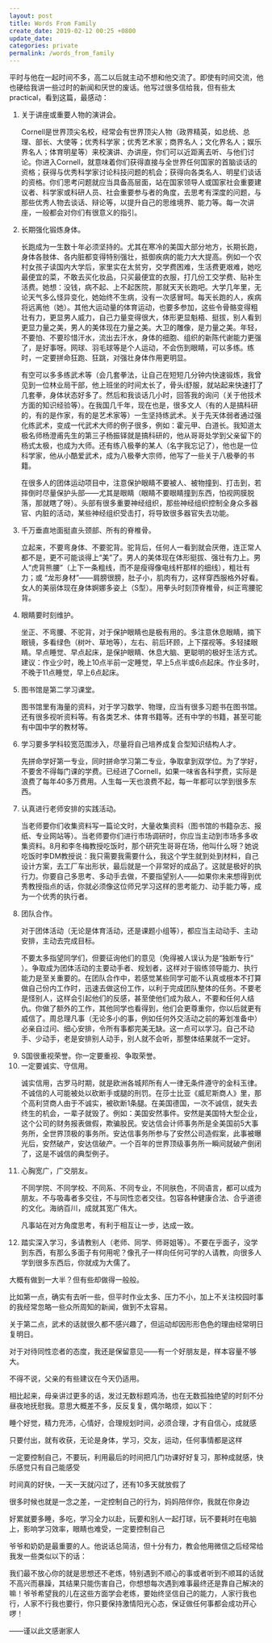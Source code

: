 ```yaml
---
layout: post
title: Words From Family
create_date: 2019-02-12 00:25 +0800
update_date: 
categories: private
permalink: /words_from_family
---
```

平时与他在一起时间不多，高二以后就主动不想和他交流了。即使有时间交流，他也硬给我讲一些过时的新闻和厌世的废话。他写过很多信给我，但有些太practical，看到这篇，最感动：

<div class="quote">
<ol type="1">

<li>关于讲座或重要人物的演讲会。
<p>
Cornell是世界顶尖名校，经常会有世界顶尖人物（政界精英，如总统、总理、部长、大使等；优秀科学家；优秀艺术家；商界名人；文化界名人；娱乐界名人；体育明星等）来校演讲、办讲座，你们可以近距离去听、与他们讨论。你进入Cornell，就意味着你们获得直接与全世界任何国家的首脑谈话的资格；获得与优秀科学家讨论科技问题的机会；获得向各类名人、明星们谈话的资格。你们思考问题就应当具备高层面，站在国家领导人或国家社会重要建议者、科学家或科研人员、社会重要参与者的角度，去思考有深度的问题，与那些优秀人物去谈话、辩论等，以提升自己的思维境界、能力等。每一次讲座，一般都会对你们有很意义的指引。
</p>
</li>

<li>长期强化锻炼身体。
<p>
长跑成为一生数十年必须坚持的。尤其在寒冷的美国大部分地方，长期长跑，身体各肢体、各内脏都变得特别强壮，抵御疾病的能力大大提高。例如一个农村女孩子读国内大学后，家里实在太贫穷，交学费困难，生活费更艰难，她吃最便宜的菜，不敢去买化妆品，只买最便宜的衣服，打几份工交学费、贴补生活费。她想：没钱，病不起、上不起医院，那就天天长跑吧。大学几年里，无论天气多么怪异变化，她始终不生病，没有一次感冒呵。每天长跑的人，疾病将远离他（她）。其他大运动量的体育运动，也要多参加，这些令骨骼变得粗壮有力，更显男人威力，自己力量变得很大，体形更显魁梧、挺拔，别人看到更显力量之美，男人的美体现在力量之美。大卫的雕像，是力量之美。年轻，不要怕、不要珍惜汗水，流出去汗水，身体的细胞、组织的新陈代谢能力更强了，是好事呀。网球、羽毛球等是个人运动，不会伤到眼睛，可以多练。练时，一定要拼命狂跑、狂跳，对强壮身体作用更明显。
</p>
<p>
有空可以多多练武术等（会几套拳法，让自己在短短几分钟内快速锻炼，我曾见到一位林业局干部，他上班坐的时间太长了，骨头i舒服，就站起来快速打了几套拳，身体状态好多了。然后和我谈话几小时，回答我的询问（关于他技术方面的知识经验等）。在我国几千年，现在也是，很多文人（有的人是搞科研的，有的是作家，有的是艺术家等）一生坚持练武术。关于先天体弱者通过强化练武术，变成一代武术大师的例子很多，例如：霍元甲、白道长。我知道太极名师杨澄甫先生的第三子杨振铎就是搞科研的，他从哥哥处学到父亲留下的杨式太极，也成为大师。还有练八极拳的某人（名字我忘记了），他也是一位科学家，他从小酷爱武术，成为八极拳大宗师，他写了一些关于八极拳的书籍。
</p>
<p>
在很多人的团体运动项目中，注意保护眼睛不要被人、被物撞到、打击到，若摔倒时尽量保护头部——尤其是眼睛（眼睛不要眼睛撞到东西，怕视网膜脱落，那就瞎了呀）。头部有很多重要神经组织，那些神经组织控制全身众多器官、内脏的活动，某些神经组织受击打，将导致很多器官失去功能。
</p>
</li>

<li>
千万垂直地面挺直头颈部、所有的脊椎骨。
<p>
立起来，不要弯身体、不要驼背。驼背后，任何人一看到就会厌倦，连正常人都不是，更不可能谈得上“美”了。男人的美体现在体形挺拔、强壮有力上。男人“虎背熊腰”（上下一条粗线，而不是瘦得像电线杆那样的细线），粗壮有力；或 “龙形身材”——肩膀很膀，肚子小，肌肉有力，这样穿西服格外好看。女人的美丽体现在身体婀娜多姿上（S型）。用拳头时刻顶脊椎骨，纠正弯腰驼背。
</p>
</li>

<li>
眼睛要时刻维护。
<p>
坐正、不弯腰、不驼背，对于保护眼睛也是极有用的。多注意休息眼睛，摘下眼镜，多看绿色（树叶、草地等），左右、前后环顾，上下摆视等。多轻揉眼睛。早点睡觉、早点起床，是保护眼睛、休息大脑、更聪明的极好生活方式。建议：作业少时，晚上10点半前一定睡觉，早上5点半或6点起床。作业多时，不晚于11点睡觉，早上6点起床。
</p>
</li>

<li>
图书馆是第二学习课堂。
<p>
图书馆里有海量的资料，对于学习数学、物理，应当有很多习题书在图书馆。还有很多视听资料等。有各类艺术、体育书籍等。还有中学的书籍，甚至可能有中国中学的教材等。
</p>
</li>

<li>
学习要多学科较宽范围涉入，尽量将自己培养成复合型知识结构人才。
<p>
先拼命学好第一专业，同时拼命学习第二专业，争取拿到双学位。为了学好，不要舍不得每门课的学费。已经进了Cornell，如果一味省各科学费，实际是浪费了每年40多万费用。人生每一天也浪费不起，每一年都可以学到很多东西。
</p>
</li>

<li>
认真进行老师安排的实践活动。
<p>
当老师要你们收集资料写一篇论文时，大量收集资料（图书馆的书籍杂志、报纸、专业网站等）。当老师要你们进行市场调研时，你应当主动到市场多多收集资料。8月和李冬梅教授吃饭时，那个研究生哥哥在场，他叫什么呀？她说吃饭时李DM教授说：我只需要我需要什么，我这个学生就到处到材料，自己设计方案，去工厂车出形状，最后就是一个非常好的成品了。这就是极好的执行力。你要自己多思考、多动手去做，不要指望别人——如果你未来想得到优秀教授指点的话，你就必须像这位师兄学习这样的思考能力、动手能力等，成为一个优秀的执行者。
</p>
</li>

<li>
团队合作。
<p>
对于团体活动（无论是体育活动，还是课题小组等），都应当主动动手、主动安排，主动去完成目标。
</p>
<p>
不要太多指望同学们，但要征询他们的意见（免得被人误认为是“独断专行” ）。争取成为团体活动的主要动手者、规划者，这样对于锻练领导能力、执行能力是至关重要的。在团队合作中，若感觉某些同学可能不认真或根本不打算做自己份内工作时，迅速去做这份工作，以利于完成团队整体的任务。不要老是怪别人，这样会引起他们的反感，甚至使他们成为敌人，不要和任何人结仇。你做了额外的工作，其他同学也看得到，他们会更尊重你，你以后就更有威信了。周总理凡事（无论多小的事，例如任何外交活动之前的筹划准备中）必亲自过问、细心安排，令所有事都完美无缺。这一点可以学习。自己不动手、少动手，老是安排别人动手，别人就不会听，那整体结果就不一定好。
</p>
</li>

<li>
S国很重视荣誉。你一定要重视、争取荣誉。
</li>

<li>
一定要诚实、守信用。
<p>
诚实信用，古罗马时期，就是欧洲各城邦所有人一律无条件遵守的金科玉律。不诚信的人可能被处以砍断手或腿的刑罚。在莎士比亚《威尼斯商人》里，那个高利贷商人由于不诚实，被砍断1条腿。在美国德国，一次不诚信，就失去终生的机会，一辈子就毁了。例如：美国安然事件。安然是美国特大型企业，这个公司的财务报表做假，欺骗股民。安达信会计师事务所是全美国前5大事务所，全世界顶极的事务所。安达信事务所参与了安然公司造假案，此事被曝光后，安然破产，安达信破产。一个百年的世界顶级事务所一瞬间就破产倒闭了，这是不诚信的典型例子。
</p>
</li>

<li>
心胸宽广，广交朋友。
<p>
不同学院、不同学校、不同系、不同专业，不同肤色，不同语言，都可以成为朋友。不与吸毒者多交往，不与同性恋者交往。包容各种健康合法、合乎道德的文化。海纳百川，成就其宽广伟大。
</p>
<p>
凡事站在对方角度思考，有利于相互让一步，达成一致。
</p>
</li>

<li>
踏实深入学习，多请教别人（老师、同学、师哥姐等）。不要在乎面子，没学到东西，有那么多面子有何用呢？像孔子一样向任何可学的人请教，向很多人学到很多东西后，你就成为大儒了。
</li>

</ol>
</div>
大概有做到一大半？但有些却做得一般般。

比如第一点，确实有去听一些，但平时作业太多、压力不小，加上不关注校园时事的我经常忽略一些众所周知的新闻，做到不太容易。

关于第二点，武术的话就很久都不感兴趣了，但运动却因形形色色的理由经常明日复明日。

对于对待同性恋者的态度，我还是保留意见——有一个好朋友是，样本容量不够大。

不得不说，父亲的有些建议在今天仍适用。

相比起来，母亲讲过更多的话，发过无数标题鸡汤，也在无数孤独绝望的时刻不分昼夜地抚慰我。意思大概差不多，反反复复，偶尔略烦，如以下：
<div class="quote">
<p>
睡个好觉，精力充沛，心情好，合理规划时间，必须合理，才有自信心，成就感
</p>
<p>
只要付出，就有收获，无论是身体，学习，交友，运动，任何事情都是这样
</p>
<p>
一定要控制自己，不要玩，利用最后的时间把几门功课好好复习，那种成就感，快乐感觉只有自己能感受
</p>
<p>
时间真的好快，一天一天就闪过了，还有10多天就放假了
</p>
<p>
很多时候也就是一念之差，一定控制自己的行为，妈妈陪伴你，我就在你身边
</p>
<p>
好累就要多睡，多吃，学习全力以赴，玩要和别人一起打球，玩不要耗时在电脑上，影响学习效率，眼睛也难受，一定要控制自己
</p>
</div>

爷爷和奶奶是最重要的人。他说话总简洁，但十分有力，教会他用微信之后经常给我发一些类似以下的话：
<div class="quote">
我们最不放心你的就是思想还不老炼，特别遇到不顺心的事或者听到不顺耳的话就不高兴而暴躁，其结果只能伤害自己，你想想每次遇到难事最终还是靠自己解决的嘛！爷爷希望我的儿在这些方面学会老练，要始终坚信自己的能力，人家行我也行，人家不行我也要行，你只要保持激情阳光心态，保证做任何事都会成功开心啰！
</div>

——谨以此文感谢家人